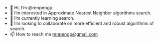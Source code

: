 - 👋 Hi, I’m @renpengp
- 👀 I’m interested in Approximate Nearest Neighbor algorithms search.
- 🌱 I’m currently learning search.
- 💞️ I’m looking to collaborate on more efficient and robust algorithms of search.
- 📫 How to reach me renpengp@gmail.com

<!---
renpengp/renpengp is a ✨ special ✨ repository because its `README.md` (this file) appears on your GitHub profile.
You can click the Preview link to take a look at your changes.
--->

